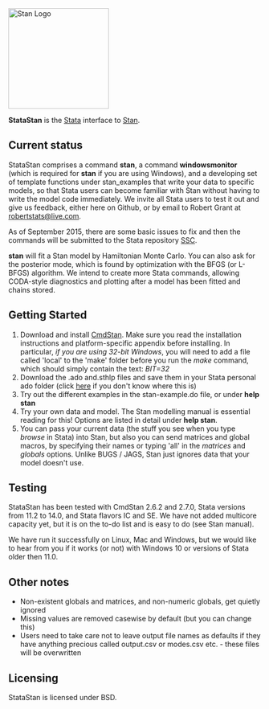 
<a href="http://mc-stan.org">
<img src="https://raw.githubusercontent.com/stan-dev/logos/master/logo.png" width=200 alt="Stan Logo"/>
</a>

**StataStan** is the [Stata](http://www.stata.com) interface to [Stan](http://mc-stan.org).

Current status
---------
StataStan comprises a command **stan**, a command **windowsmonitor** (which is required for **stan** if you are using Windows), and a developing set of template functions under stan_examples that write your data to specific models, so that Stata users can become familiar with Stan without having to write the model code immediately. We invite all Stata users to test it out and give us feedback, either here on Github, or by email to Robert Grant at [robertstats@live.com](mailto:robertstats@live.com).

As of September 2015, there are some basic issues to fix and then the commands will be submitted to the Stata repository [SSC](https://ideas.repec.org/s/boc/bocode.html).

**stan** will fit a Stan model by Hamiltonian Monte Carlo. You can also ask for the posterior mode, which is found by optimization with the BFGS (or L-BFGS) algorithm. We intend to create more Stata commands, allowing CODA-style diagnostics and plotting after a model has been fitted and chains stored.

Getting Started
----------------
1. Download and install [CmdStan](http://mc-stan.org/cmdstan.html). Make sure you read the installation instructions and platform-specific appendix before installing. In particular, _if you are using 32-bit Windows_, you will need to add a file called 'local' to the 'make' folder before you run the *make* command, which should simply contain the text: *BIT=32*
1. Download the .ado and.sthlp files and save them in your Stata personal ado folder (click [here](http://www.stata.com/support/faqs/programming/personal-ado-directory/) if you don't know where this is)
1. Try out the different examples in the stan-example.do file, or under **help stan**
1. Try your own data and model. The Stan modelling manual is essential reading for this! Options are listed in detail under **help stan**.
1. You can pass your current data (the stuff you see when you type *browse* in Stata) into Stan, but also you can send matrices and global macros, by specifying their names or typing 'all' in the *matrices* and *globals* options. Unlike BUGS / JAGS, Stan just ignores data that your model doesn't use.

Testing
-----------------
StataStan has been tested with CmdStan 2.6.2 and 2.7.0, Stata versions from 11.2 to 14.0, and Stata flavors IC and SE. We have not added multicore capacity yet, but it is on the to-do list and is easy to do (see Stan manual).

We have run it successfully on Linux, Mac and Windows, but we would like to hear from you if it works (or not) with Windows 10 or versions of Stata older then 11.0.

Other notes
---------------
* Non-existent globals and matrices, and non-numeric globals, get quietly ignored
* Missing values are removed casewise by default (but you can change this)
* Users need to take care not to leave output file names as defaults if they have anything precious called output.csv or modes.csv etc. - these files will be overwritten

Licensing
---------
StataStan is licensed under BSD.